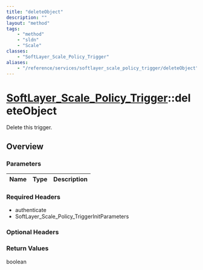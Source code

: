 ```yaml
---
title: "deleteObject"
description: ""
layout: "method"
tags:
    - "method"
    - "sldn"
    - "Scale"
classes:
    - "SoftLayer_Scale_Policy_Trigger"
aliases:
    - "/reference/services/softlayer_scale_policy_trigger/deleteObject"
---
```

# [SoftLayer_Scale_Policy_Trigger](/reference/services/SoftLayer_Scale_Policy_Trigger)::deleteObject

Delete this trigger.


## Overview 


### Parameters 
|Name | Type | Description |
| --- | --- | --- |


### Required Headers
* authenticate
* SoftLayer_Scale_Policy_TriggerInitParameters

### Optional Headers

### Return Values
boolean

